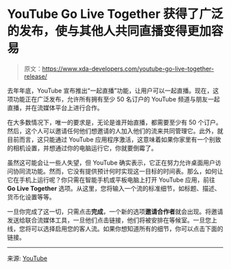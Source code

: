 # YouTube Go Live Together 获得了广泛的发布，使与其他人共同直播变得更加容易

> 原文：<https://www.xda-developers.com/youtube-go-live-together-release/>

去年年底，YouTube 宣布推出“一起直播”功能，让用户可以一起直播。现在，这项功能正在广泛发布，允许所有拥有至少 50 名订户的 YouTube 频道与朋友一起直播，并在流媒体平台上进行合作。

在大多数情况下，唯一的要求是，无论是谁开始直播，都需要至少有 50 个订户。然后，这个人可以邀请任何他们想邀请的人加入他们的流来共同管理它。此外，就目前而言，这只能通过 YouTube 应用程序激活，这意味着如果你家里有一个别致的相机设置，并想通过你的电脑运行它，你就要倒霉了。

虽然这可能会让一些人失望，但 YouTube 确实表示，它正在努力允许桌面用户访问协同流功能。然而，它没有提供预计何时实现这一目标的时间表。那么，如何让它在手机上运行呢？你只需在智能手机或平板电脑上打开 YouTube 应用，前往 **Go Live Together** 选项。从这里，您将输入一个流的标准细节，如标题、描述、货币化设置等等。

一旦你完成了这一切，只需点击**完成**，一个新的选项**邀请合作者**就会出现。将邀请发送给联合流媒体工具，一旦他们点击链接，他们将被安排在等候室。一旦您上线，您将可以选择启用您的客人流。如果你想知道所有的细节，你可以点击下面的链接。

* * *

来源: [YouTube](https://support.google.com/youtube/answer/12112663?hl=en-GB)